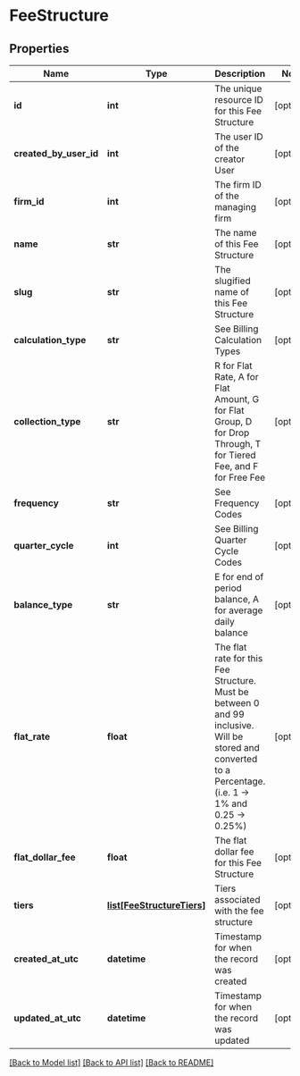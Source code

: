 # FeeStructure

## Properties
Name | Type | Description | Notes
------------ | ------------- | ------------- | -------------
**id** | **int** | The unique resource ID for this Fee Structure | [optional] 
**created_by_user_id** | **int** | The user ID of the creator User | [optional] 
**firm_id** | **int** | The firm ID of the managing firm | [optional] 
**name** | **str** | The name of this Fee Structure | [optional] 
**slug** | **str** | The slugified name of this Fee Structure | [optional] 
**calculation_type** | **str** | See Billing Calculation Types | [optional] 
**collection_type** | **str** | R for Flat Rate, A for Flat Amount, G for Flat Group, D for Drop Through, T for Tiered Fee, and F for Free Fee | [optional] 
**frequency** | **str** | See Frequency Codes | [optional] 
**quarter_cycle** | **int** | See Billing Quarter Cycle Codes | [optional] 
**balance_type** | **str** | E for end of period balance, A for average daily balance | [optional] 
**flat_rate** | **float** | The flat rate for this Fee Structure. Must be between 0 and 99 inclusive. Will be stored and converted to a Percentage. (i.e. 1 -&gt; 1% and 0.25 -&gt; 0.25%) | [optional] 
**flat_dollar_fee** | **float** | The flat dollar fee for this Fee Structure | [optional] 
**tiers** | [**list[FeeStructureTiers]**](FeeStructureTiers.md) | Tiers associated with the fee structure | [optional] 
**created_at_utc** | **datetime** | Timestamp for when the record was created | [optional] 
**updated_at_utc** | **datetime** | Timestamp for when the record was updated | [optional] 

[[Back to Model list]](../README.md#documentation-for-models) [[Back to API list]](../README.md#documentation-for-api-endpoints) [[Back to README]](../README.md)

